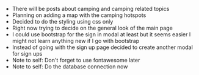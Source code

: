 * There will be posts about camping and camping related topics
* Planning on adding a map with the camping hotspots
* Decided to do the styling using css only
* Right now trying to decide on the general look of the main page 
* I could use bootstrap for the sign in modal at least but it seems easier I might not learn anything new if I go with bootstrap
* Instead of going with the sign up page decided to create another modal for sign ups
* Note to self: Don't forget to use fontawesome later
* Note to self: Do the database connection now